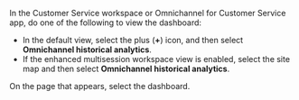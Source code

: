 In the Customer Service workspace or Omnichannel for Customer Service app, do one of the following to view the dashboard:


- In the default view, select the plus (**+**) icon, and then select **Omnichannel historical analytics**.
- If the enhanced multisession workspace view is enabled, select the site map and then select **Omnichannel historical analytics**.

On the page that appears, select the dashboard.